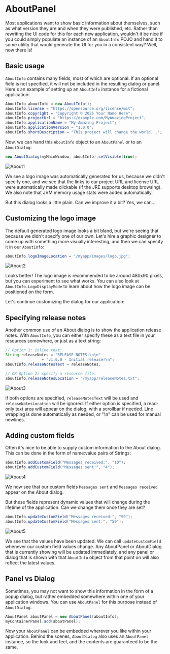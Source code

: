 # AboutPanel

Most applications want to show basic information about themselves, such as what version they are 
and when they were published, etc. Rather than rewriting the UI code for this for each new application,
wouldn't it be nice if you could simply populate an instance of an `AboutInfo` POJO and hand it to
some utility that would generate the UI for you in a consistent way? Well, now there is!

## Basic usage

`AboutInfo` contains many fields, most of which are optional. If an optional
field is not specified, it will not be included in the resulting dialog or panel.
Here's an example of setting up an `AboutInfo` instance for a fictional application:

```java
AboutInfo aboutInfo = new AboutInfo();
aboutInfo.license = "https://opensource.org/license/mit";
aboutInfo.copyright = "Copyright © 2025 Your Name Here";
aboutInfo.projectUrl = "https://example.com/MyAmazingProject";
aboutInfo.applicationName = "My Amazing Project";
aboutInfo.applicationVersion = "1.0.0";
aboutInfo.shortDescription = "This project will change the world...";
```

Now, we can hand this `AboutInfo` object to an `AboutPanel` or to an `AboutDialog`:

```java
new AboutDialog(myMainWindow, aboutInfo).setVisible(true);
```

![About1](about_screenshot1.jpg "Simple usage")

We see a logo image was automatically generated for us, because we didn't specify
one, and we see that the links to our project URL and license URL were automatically
made clickable (if the JRE supports desktop browsing). We also note that JVM memory
usage stats were added automatically.

But this dialog looks a little plain. Can we improve it a bit? Yes, we can...

## Customizing the logo image

The default generated logo image looks a bit bland, but we're seeing that because
we didn't specify one of our own. Let's hire a graphic designer to come up with
something more visually interesting, and then we can specify it in our `AboutInfo`:

```java
aboutInfo.logoImageLocation = "/myapp/images/logo.jpg";
```

![About2](about_screenshot2.jpg "With custom logo")

Looks better! The logo image is recommended to be around 480x90 pixels, but
you can experiment to see what works. You can also look at `AboutInfo.LogoDisplayMode`
to learn about how the logo image can be positioned on the form.

Let's continue customizing the dialog for our application:

## Specifying release notes

Another common use of an About dialog is to show the application release notes.
With `AboutInfo`, you can either specify these as a text file in your resources
somewhere, or just as a text string:

```java
// Option 1: inline text:
String releaseNotes = "RELEASE NOTES:\n\n"
                + "v1.0.0 - Initial release!\n";
aboutInfo.releaseNotesText = releaseNotes;

// OR Option 2: specify a resource file:
aboutInfo.releaseNotesLocation = "/myapp/releaseNotes.txt";
```

![About3](about_screenshot3.jpg "With release notes")

If both options are specified, `releaseNotesText` will be used and `releaseNotesLocation`
will be ignored. If either option is specified, a read-only text area will
appear on the dialog, with a scrollbar if needed. Line wrapping is done automatically
as needed, or "\n" can be used for manual newlines.

## Adding custom fields

Often it's nice to be able to supply custom information to the About dialog.
This can be done in the form of name:value pairs of Strings:

```java
aboutInfo.addCustomField("Messages received:", "10");
aboutInfo.addCustomField("Messages sent:", "4");
```

![About4](about_screenshot4.jpg "With custom fields")

We now see that our custom fields `Messages sent` and `Messages received` appear
on the About dialog.

But these fields represent dynamic values that will change during the lifetime
of the application. Can we change them once they are set?

```java
aboutInfo.updateCustomField("Messages received:", "99");
aboutInfo.updateCustomField("Messages sent:", "50");
```

![About5](about_screenshot5.jpg "Updating custom values")

We see that the values have been updated. We can call `updateCustomField` whenever
our custom field values change. Any AboutPanel or AboutDialog that is currently
showing will be updated immediately, and any panel or dialog that is shown with
that `AboutInfo` object from that point on will also reflect the latest values.

## Panel vs Dialog

Sometimes, you may not want to show this information in the form of a popup
dialog, but rather embedded somewhere within one of your application windows.
You can use `AboutPanel` for this purpose instead of `AboutDialog`:

```java
AboutPanel aboutPanel = new AboutPanel(aboutInfo);
myContainerPanel.add(aboutPanel);
```

Now your `AboutPanel` can be embedded wherever you like within your application.
Behind the scenes, `AboutDialog` also uses an `AboutPanel` instance, so the
look and feel, and the contents are guaranteed to be the same.
